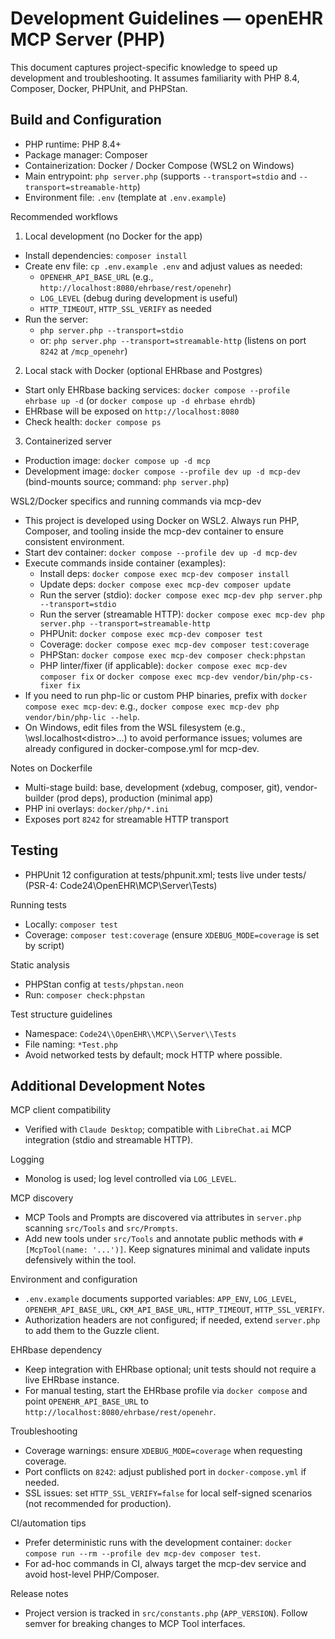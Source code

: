 # Development Guidelines — openEHR MCP Server (PHP)

This document captures project-specific knowledge to speed up development and troubleshooting. It assumes familiarity with PHP 8.4, Composer, Docker, PHPUnit, and PHPStan.

## Build and Configuration

- PHP runtime: PHP 8.4+
- Package manager: Composer
- Containerization: Docker / Docker Compose (WSL2 on Windows)
- Main entrypoint: `php server.php` (supports `--transport=stdio` and `--transport=streamable-http`)
- Environment file: `.env` (template at `.env.example`)

Recommended workflows

1) Local development (no Docker for the app)
- Install dependencies: `composer install`
- Create env file: `cp .env.example .env` and adjust values as needed:
  - `OPENEHR_API_BASE_URL` (e.g., `http://localhost:8080/ehrbase/rest/openehr`)
  - `LOG_LEVEL` (debug during development is useful)
  - `HTTP_TIMEOUT`, `HTTP_SSL_VERIFY` as needed
- Run the server:
  - `php server.php --transport=stdio`
  - or: `php server.php --transport=streamable-http` (listens on port `8242` at `/mcp_openehr`)

2) Local stack with Docker (optional EHRbase and Postgres)
- Start only EHRbase backing services: `docker compose --profile ehrbase up -d` (or `docker compose up -d ehrbase ehrdb`)
- EHRbase will be exposed on `http://localhost:8080`
- Check health: `docker compose ps`

3) Containerized server
- Production image: `docker compose up -d mcp`
- Development image: `docker compose --profile dev up -d mcp-dev` (bind-mounts source; command: `php server.php`)

WSL2/Docker specifics and running commands via mcp-dev
- This project is developed using Docker on WSL2. Always run PHP, Composer, and tooling inside the mcp-dev container to ensure consistent environment.
- Start dev container: `docker compose --profile dev up -d mcp-dev`
- Execute commands inside container (examples):
  - Install deps: `docker compose exec mcp-dev composer install`
  - Update deps: `docker compose exec mcp-dev composer update`
  - Run the server (stdio): `docker compose exec mcp-dev php server.php --transport=stdio`
  - Run the server (streamable HTTP): `docker compose exec mcp-dev php server.php --transport=streamable-http`
  - PHPUnit: `docker compose exec mcp-dev composer test`
  - Coverage: `docker compose exec mcp-dev composer test:coverage`
  - PHPStan: `docker compose exec mcp-dev composer check:phpstan`
  - PHP linter/fixer (if applicable): `docker compose exec mcp-dev composer fix` or `docker compose exec mcp-dev vendor/bin/php-cs-fixer fix`
- If you need to run php-lic or custom PHP binaries, prefix with `docker compose exec mcp-dev`: e.g., `docker compose exec mcp-dev php vendor/bin/php-lic --help`.
- On Windows, edit files from the WSL filesystem (e.g., \\wsl.localhost\<distro>\...) to avoid performance issues; volumes are already configured in docker-compose.yml for mcp-dev.

Notes on Dockerfile
- Multi-stage build: base, development (xdebug, composer, git), vendor-builder (prod deps), production (minimal app)
- PHP ini overlays: `docker/php/*.ini`
- Exposes port `8242` for streamable HTTP transport

## Testing

- PHPUnit 12 configuration at tests/phpunit.xml; tests live under tests/ (PSR-4: Code24\\OpenEHR\\MCP\\Server\\Tests)

Running tests
- Locally: `composer test`
- Coverage: `composer test:coverage` (ensure `XDEBUG_MODE=coverage` is set by script)

Static analysis
- PHPStan config at `tests/phpstan.neon`
- Run: `composer check:phpstan`

Test structure guidelines
- Namespace: `Code24\\OpenEHR\\MCP\\Server\\Tests`
- File naming: `*Test.php`
- Avoid networked tests by default; mock HTTP where possible.

## Additional Development Notes

MCP client compatibility
- Verified with `Claude Desktop`; compatible with `LibreChat.ai` MCP integration (stdio and streamable HTTP).

Logging
- Monolog is used; log level controlled via `LOG_LEVEL`.

MCP discovery
- MCP Tools and Prompts are discovered via attributes in `server.php` scanning `src/Tools` and `src/Prompts`.
- Add new tools under `src/Tools` and annotate public methods with `#[McpTool(name: '...')]`. Keep signatures minimal and validate inputs defensively within the tool.

Environment and configuration
- `.env.example` documents supported variables: `APP_ENV`, `LOG_LEVEL`, `OPENEHR_API_BASE_URL`, `CKM_API_BASE_URL`, `HTTP_TIMEOUT`, `HTTP_SSL_VERIFY`.
- Authorization headers are not configured; if needed, extend `server.php` to add them to the Guzzle client.

EHRbase dependency
- Keep integration with EHRbase optional; unit tests should not require a live EHRbase instance.
- For manual testing, start the EHRbase profile via `docker compose` and point `OPENEHR_API_BASE_URL` to `http://localhost:8080/ehrbase/rest/openehr`.

Troubleshooting
- Coverage warnings: ensure `XDEBUG_MODE=coverage` when requesting coverage.
- Port conflicts on `8242`: adjust published port in `docker-compose.yml` if needed.
- SSL issues: set `HTTP_SSL_VERIFY=false` for local self-signed scenarios (not recommended for production).

CI/automation tips
- Prefer deterministic runs with the development container: `docker compose run --rm --profile dev mcp-dev composer test`.
- For ad-hoc commands in CI, always target the mcp-dev service and avoid host-level PHP/Composer.

Release notes
- Project version is tracked in `src/constants.php` (`APP_VERSION`). Follow semver for breaking changes to MCP Tool interfaces.
